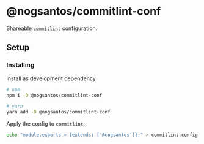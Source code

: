 # @nogsantos/commitlint-conf

Shareable [`commitlint`](https://github.com/conventional-changelog/commitlint) configuration.

## Setup

### Installing

Install as development dependency

```bash
# npm
npm i -D @nogsantos/commitlint-conf

# yarn
yarn add -D @nogsantos/commitlint-conf
```

Apply the config to `commitlint`:

```sh
echo "module.exports = {extends: ['@nogsantos']};" > commitlint.config.js
```
